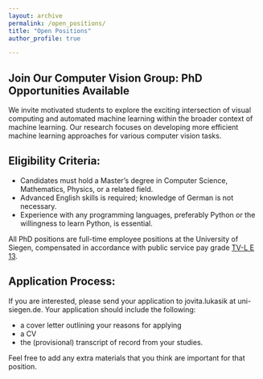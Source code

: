 ```yaml
---
layout: archive
permalink: /open_positions/
title: "Open Positions"
author_profile: true

---
```

## Join Our Computer Vision Group: PhD Opportunities Available

We invite motivated students to explore the exciting intersection of visual computing and automated machine learning within the broader context of machine learning. Our research focuses on developing more efficient machine learning approaches for various computer vision tasks.


**Eligibility Criteria:**
---
- Candidates must hold a Master’s degree in Computer Science, Mathematics, Physics, or a related field.
- Advanced English skills is required; knowledge of German is not necessary.
- Experience with any programming languages, preferably Python or the willingness to learn Python, is essential.

All PhD positions are full-time employee positions at the University of Siegen, compensated in accordance with public service pay grade [TV-L E 13](https://oeffentlicher-dienst.info/c/t/rechner/tv-l/west?id=tv-l-2023&matrix=1). 



**Application Process:**
---
If you are interested, please send your application to jovita.lukasik at uni-siegen.de. Your application should include the following:

* a cover letter outlining your reasons for applying
* a CV
* the (provisional) transcript of record from your studies.

Feel free to add any extra materials that you think are important for that position.





